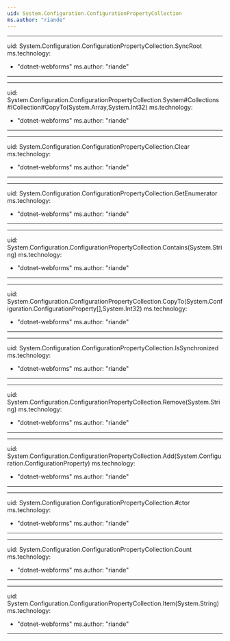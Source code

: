 ```yaml
---
uid: System.Configuration.ConfigurationPropertyCollection
ms.author: "riande"
---
```


---
uid: System.Configuration.ConfigurationPropertyCollection.SyncRoot
ms.technology: 
  - "dotnet-webforms"
ms.author: "riande"
---

---
uid: System.Configuration.ConfigurationPropertyCollection.System#Collections#ICollection#CopyTo(System.Array,System.Int32)
ms.technology: 
  - "dotnet-webforms"
ms.author: "riande"
---

---
uid: System.Configuration.ConfigurationPropertyCollection.Clear
ms.technology: 
  - "dotnet-webforms"
ms.author: "riande"
---

---
uid: System.Configuration.ConfigurationPropertyCollection.GetEnumerator
ms.technology: 
  - "dotnet-webforms"
ms.author: "riande"
---

---
uid: System.Configuration.ConfigurationPropertyCollection.Contains(System.String)
ms.technology: 
  - "dotnet-webforms"
ms.author: "riande"
---

---
uid: System.Configuration.ConfigurationPropertyCollection.CopyTo(System.Configuration.ConfigurationProperty[],System.Int32)
ms.technology: 
  - "dotnet-webforms"
ms.author: "riande"
---

---
uid: System.Configuration.ConfigurationPropertyCollection.IsSynchronized
ms.technology: 
  - "dotnet-webforms"
ms.author: "riande"
---

---
uid: System.Configuration.ConfigurationPropertyCollection.Remove(System.String)
ms.technology: 
  - "dotnet-webforms"
ms.author: "riande"
---

---
uid: System.Configuration.ConfigurationPropertyCollection.Add(System.Configuration.ConfigurationProperty)
ms.technology: 
  - "dotnet-webforms"
ms.author: "riande"
---

---
uid: System.Configuration.ConfigurationPropertyCollection.#ctor
ms.technology: 
  - "dotnet-webforms"
ms.author: "riande"
---

---
uid: System.Configuration.ConfigurationPropertyCollection.Count
ms.technology: 
  - "dotnet-webforms"
ms.author: "riande"
---

---
uid: System.Configuration.ConfigurationPropertyCollection.Item(System.String)
ms.technology: 
  - "dotnet-webforms"
ms.author: "riande"
---

